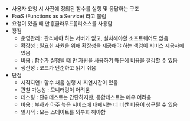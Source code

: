 - 사용자 요청 시 사전에 정의된 함수를 실행 및 응답하는 구조
- FaaS (Functions as a Service) 라고 불림
- 요청이 있을 때 만 [[클라우드]]리소스를 사용함
- 장점
	- 운영관리 : 관리해야 하는 서버가 없고, 설치해야할 소프트웨어도 없음
	- 확장성 : 필요한 자원을 위해 확장성을 제공해야 하는 책임이 서비스 제공자에 있음
	- 비용 : 함수가 실행될 떄 만 자원을 사용하기 때문에 비용을 절감할 수 있음
	- 생산성 : 코드가 단순하고 읽기 쉬움
- 단점
	- 시작지연 : 함수 처음 실행 시 지연시간이 있음
	- 관찰 가능성 : 모니터링이 어려움
	- 테스팅 : 단위테스트는 간단하지만, 통합테스트는 메우 어려움
	- 비용 : 부하가 아주 높은 서비스에 대해서는 더 비싼 비용이 청구될 수 있음
	- 일시적 : 모든 스테이트를 외부화 해야함